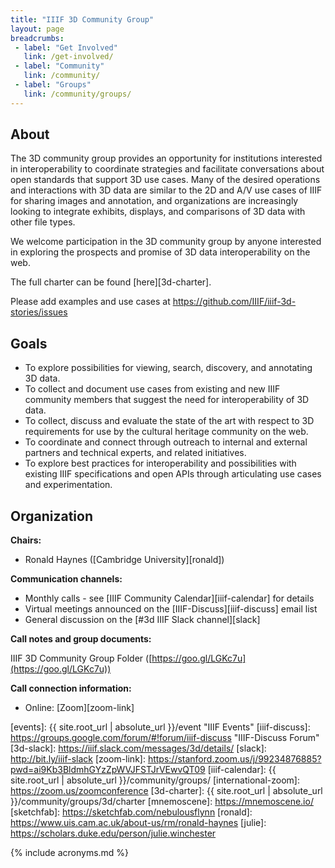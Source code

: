 ```yaml
---
title: "IIIF 3D Community Group"
layout: page
breadcrumbs:
 - label: "Get Involved"
   link: /get-involved/
 - label: "Community"
   link: /community/
 - label: "Groups"
   link: /community/groups/
---
```


## About

The 3D community group provides an opportunity for institutions interested in interoperability to coordinate strategies and facilitate conversations about open standards that support 3D use cases. Many of the desired operations and interactions with 3D data are similar to the 2D and A/V use cases of IIIF for sharing images and annotation, and organizations are increasingly looking to integrate exhibits, displays, and comparisons of 3D data with other file types.

We welcome participation in the 3D community group by anyone interested in exploring the prospects and promise of 3D data interoperability on the web.

The full charter can be found [here][3d-charter].

Please add examples and use cases at <https://github.com/IIIF/iiif-3d-stories/issues>

## Goals

 * To explore possibilities for viewing, search, discovery, and annotating 3D data.
 * To collect and document use cases from existing and new IIIF community members that suggest the need for interoperability of 3D data.
 * To collect, discuss and evaluate the state of the art with respect to 3D requirements for use by the cultural heritage community on the web.
 * To coordinate and connect through outreach to internal and external partners and technical experts, and related initiatives.
 * To explore best practices for interoperability and possibilities with existing IIIF specifications and open APIs through articulating use cases and experimentation.

## Organization

**Chairs:**

  * Ronald Haynes ([Cambridge University][ronald])

**Communication channels:**

  * Monthly calls - see [IIIF Community Calendar][iiif-calendar] for details
  * Virtual meetings announced on the [IIIF-Discuss][iiif-discuss] email list
  * General discussion on the [#3d IIIF Slack channel][slack]

**Call notes and group documents:**

IIIF 3D Community Group Folder ([https://goo.gl/LGKc7u](https://goo.gl/LGKc7u))

**Call connection information:**

 * Online: [Zoom][zoom-link]


[3d-user-stories]: https://github.com/IIIF/iiif-3d-stories "3D User Stories"
[events]: {{ site.root_url | absolute_url }}/event "IIIF Events"
[iiif-discuss]: https://groups.google.com/forum/#!forum/iiif-discuss "IIIF-Discuss Forum"
[3d-slack]: https://iiif.slack.com/messages/3d/details/
[slack]: http://bit.ly/iiif-slack
[zoom-link]: https://stanford.zoom.us/j/99234876885?pwd=ai9Kb3BldmhGYzZpWVJFSTJrVEwvQT09
[iiif-calendar]: {{ site.root_url | absolute_url }}/community/groups/
[international-zoom]: https://zoom.us/zoomconference
[3d-charter]: {{ site.root_url | absolute_url }}/community/groups/3d/charter
[mnemoscene]: https://mnemoscene.io/
[sketchfab]: https://sketchfab.com/nebulousflynn
[ronald]: https://www.uis.cam.ac.uk/about-us/rm/ronald-haynes
[julie]: https://scholars.duke.edu/person/julie.winchester

{% include acronyms.md %}
